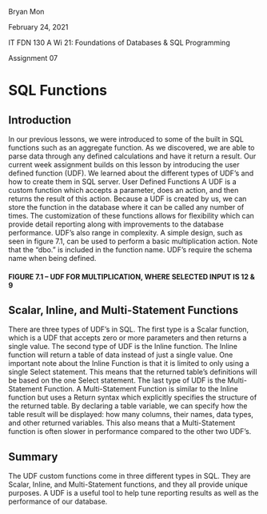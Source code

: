 Bryan Mon

February 24, 2021 

IT FDN 130 A Wi 21: Foundations of Databases & SQL Programming

Assignment 07 

# SQL Functions
## Introduction
In our previous lessons, we were introduced to some of the built in SQL functions such as an aggregate function. As we discovered, we are able to parse data through any defined calculations and have it return a result. Our current week assignment builds on this lesson by introducing the user defined function (UDF).  We learned about the different types of UDF’s and how to create them in SQL server.
User Defined Functions
A UDF is a custom function which accepts a parameter, does an action, and then returns the result of this action. Because a UDF is created by us, we can store the function in the database where it can be called any number of times. The customization of these functions allows for flexibility which can provide detail reporting along with improvements to the database performance. UDF’s also range in complexity. A simple design, such as seen in figure 7.1, can be used to perform a basic multiplication action. Note that the “dbo.” is included in the function name. UDF’s require the schema name when being defined. 


#### FIGURE 7.1 – UDF FOR MULTIPLICATION, WHERE SELECTED INPUT IS 12 & 9



## Scalar, Inline, and Multi-Statement Functions
There are three types of UDF’s in SQL. The first type is a Scalar function, which is a UDF that accepts zero or more parameters and then returns a single value. 
The second type of UDF is the Inline function. The Inline function will return a table of data instead of just a single value. One important note about the Inline Function is that it is limited to only using a single Select statement. This means that the returned table’s definitions will be based on the one Select statement. 
The last type of UDF is the Multi-Statement Function. A Multi-Statement Function is similar to the Inline function but uses a Return syntax which explicitly specifies the structure of the returned table. By declaring a table variable, we can specify how the table result will be displayed: how many columns, their names, data types, and other returned variables. This also means that a Multi-Statement function is often slower in performance compared to the other two UDF’s.

## Summary
The UDF custom functions come in three different types in SQL. They are Scalar, Inline, and Multi-Statement functions, and they all provide unique purposes. A UDF is a useful tool to help tune reporting results as well as the performance of our database.  



	
